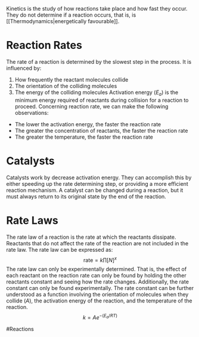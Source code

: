 Kinetics is the study of how reactions take place and how fast they occur. They do not determine if a reaction occurs, that is, is [[Thermodynamics|energetically favourable]].
# Reaction Rates
The rate of a reaction is determined by the slowest step in the process. It is influenced by:
1. How frequently the reactant molecules collide
2. The orientation of the colliding molecules
3. The energy of the colliding molecules
Activation energy ($E_a$) is the minimum energy required of reactants during collision for a reaction to proceed. Concerning reaction rate, we can make the following observations:
* The lower the activation energy, the faster the reaction rate
* The greater the concentration of reactants, the faster the reaction rate
* The greater the temperature, the faster the reaction rate
# Catalysts
Catalysts work by decrease activation energy. They can accomplish this by either speeding up the rate determining step, or providing a more efficient reaction mechanism. A catalyst can be changed during a reaction, but it must always return to its original state by the end of the reaction.
# Rate Laws
The rate law of a reaction is the rate at which the reactants dissipate. Reactants that do not affect the rate of the reaction are not included in the rate law. The rate law can be expressed as:
$$\text{rate}=k\prod[N]^x$$
The rate law can only be experimentally determined. That is, the effect of each reactant on the reaction rate can only be found by holding the other reactants constant and seeing how the rate changes. Additionally, the rate constant can only be found experimentally.
The rate constant can be further understood as a function involving the orientation of molecules when they collide ($A$), the activation energy of the reaction, and the temperature of the reaction.
$$k=Ae^{-(E_a/RT)}$$




#Reactions 